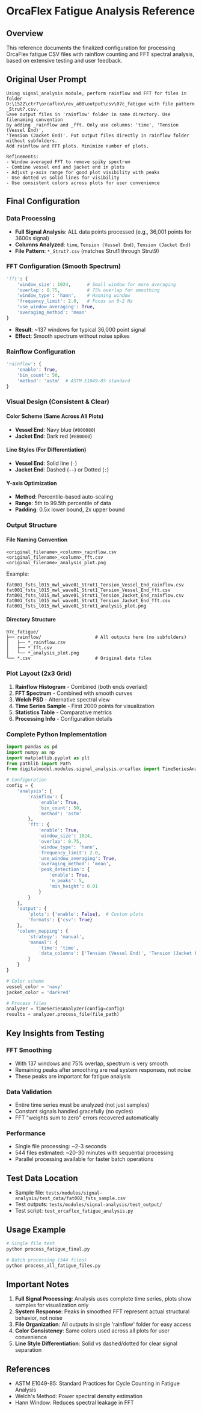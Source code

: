 # OrcaFlex Fatigue Analysis Reference

## Overview
This reference documents the finalized configuration for processing OrcaFlex fatigue CSV files with rainflow counting and FFT spectral analysis, based on extensive testing and user feedback.

## Original User Prompt
```
Using signal_analysis module, perform rainflow and FFT for files in folder 
D:\1522\ctr7\orcaflex\rev_a08\output\csv\07c_fatigue with file pattern _Strut?.csv.
Save output files in 'rainflow' folder in same directory. Use filenaming convention 
by adding _rainflow and _fft. Only use columns: 'time', 'Tension (Vessel End)', 
'Tension (Jacket End)'. Put output files directly in rainflow folder without subfolders.
Add rainflow and FFT plots. Minimize number of plots. 

Refinements:
- Window averaged FFT to remove spiky spectrum
- Combine vessel end and jacket end in plots
- Adjust y-axis range for good plot visibility with peaks
- Use dotted vs solid lines for visibility
- Use consistent colors across plots for user convenience
```

## Final Configuration

### Data Processing
- **Full Signal Analysis**: ALL data points processed (e.g., 36,001 points for 3600s signal)
- **Columns Analyzed**: `time`, `Tension (Vessel End)`, `Tension (Jacket End)`
- **File Pattern**: `*_Strut?.csv` (matches Strut1 through Strut9)

### FFT Configuration (Smooth Spectrum)
```python
'fft': {
    'window_size': 1024,      # Small window for more averaging
    'overlap': 0.75,          # 75% overlap for smoothing
    'window_type': 'hann',    # Hanning window
    'frequency_limit': 2.0,   # Focus on 0-2 Hz
    'use_window_averaging': True,
    'averaging_method': 'mean'
}
```
- **Result**: ~137 windows for typical 36,000 point signal
- **Effect**: Smooth spectrum without noise spikes

### Rainflow Configuration
```python
'rainflow': {
    'enable': True,
    'bin_count': 50,
    'method': 'astm'  # ASTM E1049-85 standard
}
```

### Visual Design (Consistent & Clear)

#### Color Scheme (Same Across All Plots)
- **Vessel End**: Navy blue (`#000080`)
- **Jacket End**: Dark red (`#8B0000`)

#### Line Styles (For Differentiation)
- **Vessel End**: Solid line (`-`)
- **Jacket End**: Dashed (`--`) or Dotted (`:`)

#### Y-axis Optimization
- **Method**: Percentile-based auto-scaling
- **Range**: 5th to 99.5th percentile of data
- **Padding**: 0.5x lower bound, 2x upper bound

### Output Structure

#### File Naming Convention
```
<original_filename>_<column>_rainflow.csv
<original_filename>_<column>_fft.csv
<original_filename>_analysis_plot.png
```

Example:
```
fat001_fsts_l015_mwl_wave01_Strut1_Tension_Vessel_End_rainflow.csv
fat001_fsts_l015_mwl_wave01_Strut1_Tension_Vessel_End_fft.csv
fat001_fsts_l015_mwl_wave01_Strut1_Tension_Jacket_End_rainflow.csv
fat001_fsts_l015_mwl_wave01_Strut1_Tension_Jacket_End_fft.csv
fat001_fsts_l015_mwl_wave01_Strut1_analysis_plot.png
```

#### Directory Structure
```
07c_fatigue/
├── rainflow/                    # All outputs here (no subfolders)
│   ├── *_rainflow.csv
│   ├── *_fft.csv
│   └── *_analysis_plot.png
└── *.csv                        # Original data files
```

### Plot Layout (2x3 Grid)

1. **Rainflow Histogram** - Combined (both ends overlaid)
2. **FFT Spectrum** - Combined with smooth curves
3. **Welch PSD** - Alternative spectral view
4. **Time Series Sample** - First 2000 points for visualization
5. **Statistics Table** - Comparative metrics
6. **Processing Info** - Configuration details

### Complete Python Implementation

```python
import pandas as pd
import numpy as np
import matplotlib.pyplot as plt
from pathlib import Path
from digitalmodel.modules.signal_analysis.orcaflex import TimeSeriesAnalyzer

# Configuration
config = {
    'analysis': {
        'rainflow': {
            'enable': True,
            'bin_count': 50,
            'method': 'astm'
        },
        'fft': {
            'enable': True,
            'window_size': 1024,
            'overlap': 0.75,
            'window_type': 'hann',
            'frequency_limit': 2.0,
            'use_window_averaging': True,
            'averaging_method': 'mean',
            'peak_detection': {
                'enable': True,
                'n_peaks': 5,
                'min_height': 0.01
            }
        }
    },
    'output': {
        'plots': {'enable': False},  # Custom plots
        'formats': {'csv': True}
    },
    'column_mapping': {
        'strategy': 'manual',
        'manual': {
            'time': 'time',
            'data_columns': ['Tension (Vessel End)', 'Tension (Jacket End)']
        }
    }
}

# Color scheme
vessel_color = 'navy'
jacket_color = 'darkred'

# Process files
analyzer = TimeSeriesAnalyzer(config=config)
results = analyzer.process_file(file_path)
```

## Key Insights from Testing

### FFT Smoothing
- With 137 windows and 75% overlap, spectrum is very smooth
- Remaining peaks after smoothing are real system responses, not noise
- These peaks are important for fatigue analysis

### Data Validation
- Entire time series must be analyzed (not just samples)
- Constant signals handled gracefully (no cycles)
- FFT "weights sum to zero" errors recovered automatically

### Performance
- Single file processing: ~2-3 seconds
- 544 files estimated: ~20-30 minutes with sequential processing
- Parallel processing available for faster batch operations

## Test Data Location
- Sample file: `tests/modules/signal-analysis/test_data/fat002_fsts_sample.csv`
- Test outputs: `tests/modules/signal-analysis/test_output/`
- Test script: `test_orcaflex_fatigue_analysis.py`

## Usage Example

```bash
# Single file test
python process_fatigue_final.py

# Batch processing (544 files)
python process_all_fatigue_files.py
```

## Important Notes

1. **Full Signal Processing**: Analysis uses complete time series, plots show samples for visualization only
2. **System Response**: Peaks in smoothed FFT represent actual structural behavior, not noise
3. **File Organization**: All outputs in single 'rainflow' folder for easy access
4. **Color Consistency**: Same colors used across all plots for user convenience
5. **Line Style Differentiation**: Solid vs dashed/dotted for clear signal separation

## References
- ASTM E1049-85: Standard Practices for Cycle Counting in Fatigue Analysis
- Welch's Method: Power spectral density estimation
- Hann Window: Reduces spectral leakage in FFT